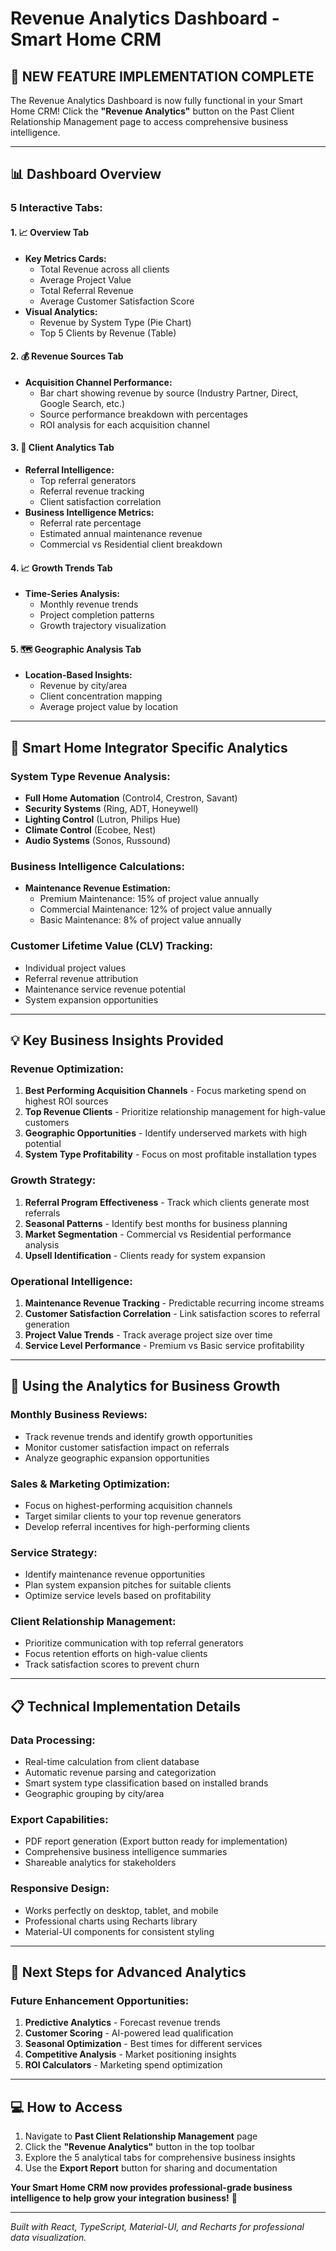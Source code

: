 # Revenue Analytics Dashboard - Smart Home CRM

## 🚀 **NEW FEATURE IMPLEMENTATION COMPLETE**

The Revenue Analytics Dashboard is now fully functional in your Smart Home CRM! Click the **"Revenue Analytics"** button on the Past Client Relationship Management page to access comprehensive business intelligence.

---

## 📊 **Dashboard Overview**

### **5 Interactive Tabs:**

#### 1. **📈 Overview Tab**
- **Key Metrics Cards:**
  - Total Revenue across all clients
  - Average Project Value
  - Total Referral Revenue
  - Average Customer Satisfaction Score
- **Visual Analytics:**
  - Revenue by System Type (Pie Chart)
  - Top 5 Clients by Revenue (Table)

#### 2. **💰 Revenue Sources Tab** 
- **Acquisition Channel Performance:**
  - Bar chart showing revenue by source (Industry Partner, Direct, Google Search, etc.)
  - Source performance breakdown with percentages
  - ROI analysis for each acquisition channel

#### 3. **👥 Client Analytics Tab**
- **Referral Intelligence:**
  - Top referral generators
  - Referral revenue tracking
  - Client satisfaction correlation
- **Business Intelligence Metrics:**
  - Referral rate percentage
  - Estimated annual maintenance revenue
  - Commercial vs Residential client breakdown

#### 4. **📈 Growth Trends Tab**
- **Time-Series Analysis:**
  - Monthly revenue trends
  - Project completion patterns
  - Growth trajectory visualization

#### 5. **🗺️ Geographic Analysis Tab**
- **Location-Based Insights:**
  - Revenue by city/area
  - Client concentration mapping
  - Average project value by location

---

## 🔧 **Smart Home Integrator Specific Analytics**

### **System Type Revenue Analysis:**
- **Full Home Automation** (Control4, Crestron, Savant)
- **Security Systems** (Ring, ADT, Honeywell)
- **Lighting Control** (Lutron, Philips Hue)
- **Climate Control** (Ecobee, Nest)
- **Audio Systems** (Sonos, Russound)

### **Business Intelligence Calculations:**
- **Maintenance Revenue Estimation:**
  - Premium Maintenance: 15% of project value annually
  - Commercial Maintenance: 12% of project value annually
  - Basic Maintenance: 8% of project value annually

### **Customer Lifetime Value (CLV) Tracking:**
- Individual project values
- Referral revenue attribution
- Maintenance service revenue potential
- System expansion opportunities

---

## 💡 **Key Business Insights Provided**

### **Revenue Optimization:**
1. **Best Performing Acquisition Channels** - Focus marketing spend on highest ROI sources
2. **Top Revenue Clients** - Prioritize relationship management for high-value customers
3. **Geographic Opportunities** - Identify underserved markets with high potential
4. **System Type Profitability** - Focus on most profitable installation types

### **Growth Strategy:**
1. **Referral Program Effectiveness** - Track which clients generate most referrals
2. **Seasonal Patterns** - Identify best months for business planning
3. **Market Segmentation** - Commercial vs Residential performance analysis
4. **Upsell Identification** - Clients ready for system expansion

### **Operational Intelligence:**
1. **Maintenance Revenue Tracking** - Predictable recurring income streams
2. **Customer Satisfaction Correlation** - Link satisfaction scores to referral generation
3. **Project Value Trends** - Track average project size over time
4. **Service Level Performance** - Premium vs Basic service profitability

---

## 🎯 **Using the Analytics for Business Growth**

### **Monthly Business Reviews:**
- Track revenue trends and identify growth opportunities
- Monitor customer satisfaction impact on referrals
- Analyze geographic expansion opportunities

### **Sales & Marketing Optimization:**
- Focus on highest-performing acquisition channels
- Target similar clients to your top revenue generators
- Develop referral incentives for high-performing clients

### **Service Strategy:**
- Identify maintenance revenue opportunities
- Plan system expansion pitches for suitable clients
- Optimize service levels based on profitability

### **Client Relationship Management:**
- Prioritize communication with top referral generators
- Focus retention efforts on high-value clients
- Track satisfaction scores to prevent churn

---

## 📋 **Technical Implementation Details**

### **Data Processing:**
- Real-time calculation from client database
- Automatic revenue parsing and categorization
- Smart system type classification based on installed brands
- Geographic grouping by city/area

### **Export Capabilities:**
- PDF report generation (Export button ready for implementation)
- Comprehensive business intelligence summaries
- Shareable analytics for stakeholders

### **Responsive Design:**
- Works perfectly on desktop, tablet, and mobile
- Professional charts using Recharts library
- Material-UI components for consistent styling

---

## 🚀 **Next Steps for Advanced Analytics**

### **Future Enhancement Opportunities:**
1. **Predictive Analytics** - Forecast revenue trends
2. **Customer Scoring** - AI-powered lead qualification
3. **Seasonal Optimization** - Best times for different services
4. **Competitive Analysis** - Market positioning insights
5. **ROI Calculators** - Marketing spend optimization

---

## 💻 **How to Access**

1. Navigate to **Past Client Relationship Management** page
2. Click the **"Revenue Analytics"** button in the top toolbar
3. Explore the 5 analytical tabs for comprehensive business insights
4. Use the **Export Report** button for sharing and documentation

**Your Smart Home CRM now provides professional-grade business intelligence to help grow your integration business!** 🎉

---

*Built with React, TypeScript, Material-UI, and Recharts for professional data visualization.* 